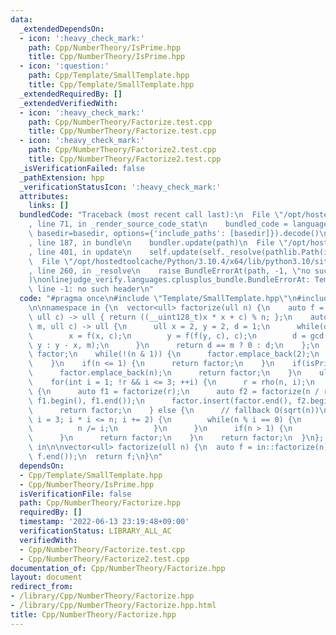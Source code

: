 ```yaml
---
data:
  _extendedDependsOn:
  - icon: ':heavy_check_mark:'
    path: Cpp/NumberTheory/IsPrime.hpp
    title: Cpp/NumberTheory/IsPrime.hpp
  - icon: ':question:'
    path: Cpp/Template/SmallTemplate.hpp
    title: Cpp/Template/SmallTemplate.hpp
  _extendedRequiredBy: []
  _extendedVerifiedWith:
  - icon: ':heavy_check_mark:'
    path: Cpp/NumberTheory/Factorize.test.cpp
    title: Cpp/NumberTheory/Factorize.test.cpp
  - icon: ':heavy_check_mark:'
    path: Cpp/NumberTheory/Factorize2.test.cpp
    title: Cpp/NumberTheory/Factorize2.test.cpp
  _isVerificationFailed: false
  _pathExtension: hpp
  _verificationStatusIcon: ':heavy_check_mark:'
  attributes:
    links: []
  bundledCode: "Traceback (most recent call last):\n  File \"/opt/hostedtoolcache/Python/3.10.4/x64/lib/python3.10/site-packages/onlinejudge_verify/documentation/build.py\"\
    , line 71, in _render_source_code_stat\n    bundled_code = language.bundle(stat.path,\
    \ basedir=basedir, options={'include_paths': [basedir]}).decode()\n  File \"/opt/hostedtoolcache/Python/3.10.4/x64/lib/python3.10/site-packages/onlinejudge_verify/languages/cplusplus.py\"\
    , line 187, in bundle\n    bundler.update(path)\n  File \"/opt/hostedtoolcache/Python/3.10.4/x64/lib/python3.10/site-packages/onlinejudge_verify/languages/cplusplus_bundle.py\"\
    , line 401, in update\n    self.update(self._resolve(pathlib.Path(included), included_from=path))\n\
    \  File \"/opt/hostedtoolcache/Python/3.10.4/x64/lib/python3.10/site-packages/onlinejudge_verify/languages/cplusplus_bundle.py\"\
    , line 260, in _resolve\n    raise BundleErrorAt(path, -1, \"no such header\"\
    )\nonlinejudge_verify.languages.cplusplus_bundle.BundleErrorAt: Template/SmallTemplate.hpp:\
    \ line -1: no such header\n"
  code: "#pragma once\n#include \"Template/SmallTemplate.hpp\"\n#include \"NumberTheory/IsPrime.hpp\"\
    \n\nnamespace in {\n  vector<ull> factorize(ull n) {\n    auto f = [n](ull x,\
    \ ull c) -> ull { return ((__uint128_t)x * x + c) % n; };\n    auto rho = [f](ull\
    \ m, ull c) -> ull {\n      ull x = 2, y = 2, d = 1;\n      while(d == 1) {\n\
    \        x = f(x, c);\n        y = f(f(y, c), c);\n        d = gcd(x > y ? x -\
    \ y : y - x, m);\n      }\n      return d == m ? 0 : d;\n    };\n    vector<ull>\
    \ factor;\n    while(!(n & 1)) {\n      factor.emplace_back(2);\n      n >>= 1;\n\
    \    }\n    if(n <= 1) {\n      return factor;\n    }\n    if(isPrime(n)) {\n\
    \      factor.emplace_back(n);\n      return factor;\n    }\n    ull r = 0;\n\
    \    for(int i = 1; !r && i <= 3; ++i) {\n      r = rho(n, i);\n    }\n    if(r)\
    \ {\n      auto f1 = factorize(r);\n      auto f2 = factorize(n / r);\n      factor.insert(factor.end(),\
    \ f1.begin(), f1.end());\n      factor.insert(factor.end(), f2.begin(), f2.end());\n\
    \      return factor;\n    } else {\n      // fallback O(sqrt(n))\n      for(ull\
    \ i = 3; i * i <= n; i += 2) {\n        while(n % i == 0) {\n          factor.emplace_back(i);\n\
    \          n /= i;\n        }\n      }\n      if(n > 1) {\n        factor.emplace_back(n);\n\
    \      }\n      return factor;\n    }\n    return factor;\n  }\n}; // namespace\
    \ in\n\nvector<ull> factorize(ull n) {\n  auto f = in::factorize(n);\n  sort(f.begin(),\
    \ f.end());\n  return f;\n}\n"
  dependsOn:
  - Cpp/Template/SmallTemplate.hpp
  - Cpp/NumberTheory/IsPrime.hpp
  isVerificationFile: false
  path: Cpp/NumberTheory/Factorize.hpp
  requiredBy: []
  timestamp: '2022-06-13 23:19:48+09:00'
  verificationStatus: LIBRARY_ALL_AC
  verifiedWith:
  - Cpp/NumberTheory/Factorize.test.cpp
  - Cpp/NumberTheory/Factorize2.test.cpp
documentation_of: Cpp/NumberTheory/Factorize.hpp
layout: document
redirect_from:
- /library/Cpp/NumberTheory/Factorize.hpp
- /library/Cpp/NumberTheory/Factorize.hpp.html
title: Cpp/NumberTheory/Factorize.hpp
---
```

